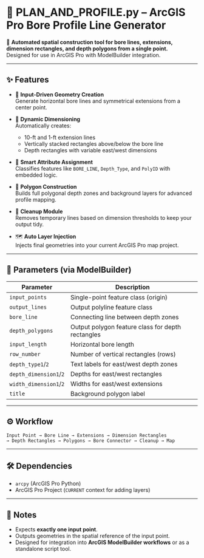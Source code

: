 # 📐 PLAN_AND_PROFILE.py – ArcGIS Pro Bore Profile Line Generator

🚀 **Automated spatial construction tool for bore lines, extensions, dimension rectangles, and depth polygons from a single point.**  
Designed for use in ArcGIS Pro with ModelBuilder integration.

---

## ✨ Features

- 📍 **Input-Driven Geometry Creation**  
  Generate horizontal bore lines and symmetrical extensions from a center point.

- 📏 **Dynamic Dimensioning**  
  Automatically creates:
  - 10-ft and 1-ft extension lines
  - Vertically stacked rectangles above/below the bore line
  - Depth rectangles with variable east/west dimensions

- 🧠 **Smart Attribute Assignment**  
  Classifies features like `BORE_LINE`, `Depth_Type`, and `PolyID` with embedded logic.

- 🧱 **Polygon Construction**  
  Builds full polygonal depth zones and background layers for advanced profile mapping.

- 🧹 **Cleanup Module**  
  Removes temporary lines based on dimension thresholds to keep your output tidy.

- 🗺️ **Auto Layer Injection**  
  Injects final geometries into your current ArcGIS Pro map project.

---

## 🧪 Parameters (via ModelBuilder)

| Parameter | Description |
|----------|-------------|
| `input_points` | Single-point feature class (origin) |
| `output_lines` | Output polyline feature class |
| `bore_line` | Connecting line between depth zones |
| `depth_polygons` | Output polygon feature class for depth rectangles |
| `input_length` | Horizontal bore length |
| `row_number` | Number of vertical rectangles (rows) |
| `depth_type1`/`2` | Text labels for east/west depth zones |
| `depth_dimension1`/`2` | Depths for east/west rectangles |
| `width_dimension1`/`2` | Widths for east/west extensions |
| `title` | Background polygon label |

---

## ⚙️ Workflow

```text
Input Point → Bore Line → Extensions → Dimension Rectangles
→ Depth Rectangles → Polygons → Bore Connector → Cleanup → Map
```

---

## 🛠️ Dependencies

- `arcpy` (ArcGIS Pro Python)
- ArcGIS Pro Project (`CURRENT` context for adding layers)

---

## 📌 Notes

- Expects **exactly one input point**.
- Outputs geometries in the spatial reference of the input point.
- Designed for integration into **ArcGIS ModelBuilder workflows** or as a standalone script tool.
